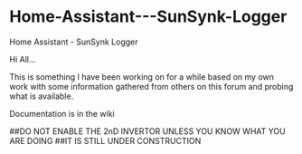 # Home-Assistant---SunSynk-Logger
Home Assistant - SunSynk Logger 


 Hi All...

This is something I have been working on for a while based on my own work with some information gathered from others on this forum and probing what is available.

Documentation is in the wiki 

##DO NOT ENABLE THE 2nD INVERTOR UNLESS YOU KNOW WHAT YOU ARE DOING 
##IT IS STILL UNDER CONSTRUCTION
